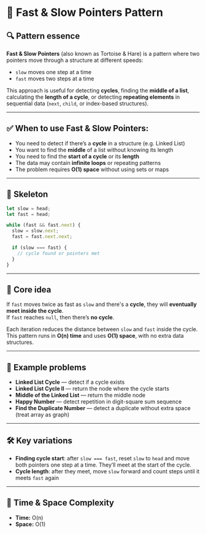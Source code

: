# 🐢 Fast & Slow Pointers Pattern

## 🔍 Pattern essence

**Fast & Slow Pointers** (also known as Tortoise & Hare) is a pattern where two pointers move through a structure at different speeds:

- `slow` moves one step at a time
- `fast` moves two steps at a time

This approach is useful for detecting **cycles**, finding the **middle of a list**, calculating the **length of a cycle**, or detecting **repeating elements** in sequential data (`next`, `child`, or index-based structures).

---

## ✅ When to use Fast & Slow Pointers:

- You need to detect if there’s a **cycle** in a structure (e.g. Linked List)
- You want to find the **middle** of a list without knowing its length
- You need to find the **start of a cycle** or its **length**
- The data may contain **infinite loops** or repeating patterns
- The problem requires **O(1) space** without using sets or maps

---

## 🔧 Skeleton

```ts
let slow = head;
let fast = head;

while (fast && fast.next) {
  slow = slow.next;
  fast = fast.next.next;

  if (slow === fast) {
    // cycle found or pointers met
  }
}
```

---

## 🧠 Core idea

If `fast` moves twice as fast as `slow` and there's a **cycle**, they will **eventually meet inside the cycle**.  
If `fast` reaches `null`, then there’s **no cycle**.

Each iteration reduces the distance between `slow` and `fast` inside the cycle.  
This pattern runs in **O(n) time** and uses **O(1) space**, with no extra data structures.

---

## 📌 Example problems

- **Linked List Cycle** — detect if a cycle exists
- **Linked List Cycle II** — return the node where the cycle starts
- **Middle of the Linked List** — return the middle node
- **Happy Number** — detect repetition in digit-square sum sequence
- **Find the Duplicate Number** — detect a duplicate without extra space (treat array as graph)

---

## 🛠 Key variations

- **Finding cycle start**: after `slow === fast`, reset `slow` to `head` and move both pointers one step at a time. They’ll meet at the start of the cycle.
- **Cycle length**: after they meet, move `slow` forward and count steps until it meets `fast` again

---

## 🧪 Time & Space Complexity

- **Time:** O(n)
- **Space:** O(1)
